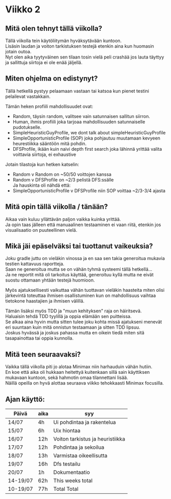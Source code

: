 # Viikko 2

## Mitä olen tehnyt tällä viikolla?

Tällä viikolla tein käytöliitymän hyväksytävään kuntoon.  
Lisäsin laudan ja voiton tarkistuksen testejä etenkin aina kun huomasin jotain outoa.  
Nyt olen aika tyytyväinen sen tilaan tosin vielä peli crashää jos lauta täyttyy ja sallittuja siirtoja ei ole enää
jäljellä.



## Miten ohjelma on edistynyt?

Tällä hetkellä pystyy pelaamaan vastaan tai katsoa kun pienet testini pelailevat vastakkain.

Tämän heken profiili mahdollisuudet ovat:

- Random, täysin random, valitsee vain satunnaisen sallitun siirron.
- Human, ihmis profiili joka tarjoaa mahdollisuuden satunnaiselle pudotukselle.
- SimpleHeuristicGuyProfile, we dont talk about simpleHeuristicGuyProfile
- SimpleOpportunisticProfile (SOP) joka pohjautuu muutamaan kevyeen heurestiikka sääntöön mitä pohdin.
- DFSProfile, ikään kuin naivi depth first search joka lähinnä yrittää valita voittavia siirtoja, ei exhaustive

Jotain tilastoja kun hetken katselin:

- Random v Random on ~50/50 voittojen kanssa
- Random v DFSProfile on ~2/3 pelistä DFS:ssälle  
  Ja hauskinta oli nähdä että:
- SimpleOpportunisticProfile v DFSProfile niin SOP voittaa ~2/3-3/4 ajasta


## Mitä opin tällä viikolla / tänään?

Aikaa vain kuluu yllättävän paljon vaikka kuinka yrittää.  
Ja opin taas jälleen että manuaalinen testaaminen ei vaan riitä, etenkin jos visualisaatio on puuteellinen vielä.


## Mikä jäi epäselväksi tai tuottanut vaikeuksia?

Joku gradle juttu on vieläkin vinossa ja en saa sen takia generoitua mukavia testien kattavuus raportteja.  
Saan ne generoitua mutta se on vähän tyhmä systeemi tällä hetkellä...  
Ja ne reportit mitä oli tarkoitus käyttää, generoituu kyllä mutta ne eivät suostu ottamaan yhtään testejä huomioon.

Myös ajatuksellisesti vaikuttaa vähän tuottavan vieläkin haasteita miten olisi järkevintä toteuttaa ihmisen
osallistuminen kun on mahdollisuus vaihtaa tietokone haastajien ja ihmisen välillä.

Tämän lisäksi myös TDD ja "muun kehityksen" raja on häiritsevä.  
Haluaisin tehdä TDD tyylillä ja oppia elämään sen puitteissa.  
Se alkaa aina hyvin mutta sitten tulee joku kohta missä ajatukseni menevät eri suuntaan kuin mitä onnistun testaamaan ja
sitten TDD lipsuu.  
Joskus hyvässä ja joskus pahassa mutta en oikein tiedä miten sitä tasapainottaa tai oppia kunnolla.

## Mitä teen seuraavaksi?
Vaikka tällä viikolla piti jo alotaa Minimax niin harhauduin vähän hutiin.  
En koe että aika oli hukkaan heitettyä kuitenkaan sillä sain käyttiksen mukavaan kuntoon, sekä hahmotin omaa tilannettani lisää.  
Näillä opeilla on hyvä alottaa seuraava viikko tehokkaasti Minimax focusilla.


## Ajan käyttö:

| Päivä    | aika | syy                              |
|----------|------|----------------------------------|
| 14/07    | 4h   | Ui pohdintaa ja rakentelua       |
| 15/07    | 6h   | Uix hiontaa                      |
| 16/07    | 12h  | Voiton tarkistus ja heuristiikka |
| 17/07    | 12h  | Pohdintaa ja sekoilua            |
| 18/07    | 13h  | Varmistaa oikeellisutta          |
| 19/07    | 16h  | Dfs testailu                     |
| 20/07    | 1h   | Dokumentaatio                    |
| 14-19/07 | 62h  | This weeks total                 |
| 10-19/07 | 77h  | Total Total                      |
